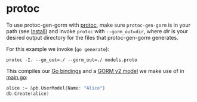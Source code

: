 # protoc

To use protoc-gen-gorm with [protoc](https://grpc.io/docs/protoc-installation/), make sure `protoc-gen-gorm` is in your path (see [Install](https://complex64.github.io/protoc-gen-gorm/#install)) and invoke `protoc` with `--gorm_out=dir`, where _dir_ is your desired output directory for the files that protoc-gen-gorm generates.

For this example we invoke (`go generate`):

```protoc -I. --go_out=./ --gorm_out=./ models.proto```

This compiles our [Go bindings](/examples/protoc/pb/models.pb.go) and a [GORM v2 model](/examples/protoc/pb/models_gorm.pb.go) we make use of in [main.go](/examples/protoc/main.go):

```go
alice := &pb.UserModel{Name: "Alice"}
db.Create(alice)
```
